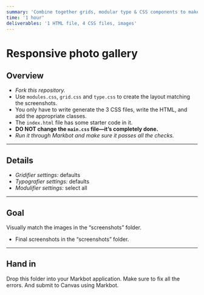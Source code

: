 ```yaml
---
summary: 'Combine together grids, modular type & CSS components to make a responsive photo gallery.'
time: '1 hour'
deliverables: '1 HTML file, 4 CSS files, images'
---
```


# Responsive photo gallery

## Overview

- *Fork this repository.*
- Use `modules.css`, `grid.css` and `type.css` to create the layout matching the screenshots.
- You only have to write generate the 3 CSS files, write the HTML, and add the appropriate classes.
- The `index.html` file has some starter code in it.
- **DO NOT change the `main.css` file—it’s completely done.**
- *Run it through Markbot and make sure it passes all the checks.*

---

## Details

- *Gridifier settings:* defaults
- *Typografier settings:* defaults
- *Modulifier settings:* select all

---

## Goal

Visually match the images in the “screenshots” folder.

- Final screenshots in the “screenshots” folder.

---

## Hand in

Drop this folder into your Markbot application. Make sure to fix all the errors. And submit to Canvas using Markbot.
